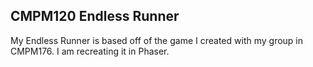 ## CMPM120 Endless Runner

My Endless Runner is based off of the game I created with my group in CMPM176. I am recreating it in Phaser.
